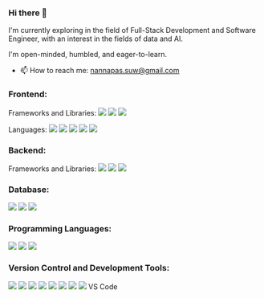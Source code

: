 ### Hi there 👋

I'm currently exploring in the field of Full-Stack Development and Software Engineer, with an interest in the fields of data and AI.

I'm open-minded, humbled, and eager-to-learn.

- 📫 How to reach me: nannapas.suw@gmail.com

### Frontend:
<p>
  Frameworks and Libraries:
  <img src="https://img.shields.io/badge/React-61DAFB?logo=react&logoColor=white&style=flat" />
  <img src="https://img.shields.io/badge/Next.js-000000?logo=nextdotjs&logoColor=white&style=flat" />
  <img src="https://img.shields.io/badge/Auth.js-c031e3?logo=auth0&logoColor=white&style=flat" />
</p>

<p>
  Languages: 
  <img src="https://img.shields.io/badge/Javascript-F7DF1E?logo=Javascript&logoColor=white&style=flat" />
  <img src="https://img.shields.io/badge/Typescript-3178C6?logo=typescript&logoColor=white&style=flat" />
  <img src="https://img.shields.io/badge/html5-E34F26?logo=html5&logoColor=white&style=flat" />
  <img src="https://img.shields.io/badge/css-1572B6?logo=css3&logoColor=white&style=flat" />
  <img src="https://img.shields.io/badge/Tailwind CSS-06B6D4?logo=tailwindcss&logoColor=white&style=flat" />
</p>

### Backend:
<p>
  Frameworks and Libraries:
  <img src="https://img.shields.io/badge/Node.js-5FA04E?logo=Node.js&logoColor=white&style=flat" />
  <img src="https://img.shields.io/badge/Express-000000?logo=Express&logoColor=white&style=flat" />
  <img src="https://img.shields.io/badge/Zod-3E67B1?logo=Zod&logoColor=white&style=flat" />
</p>

### Database:
<p>
  <img src="https://img.shields.io/badge/PostgreSQL-4169E1?logo=postgresql&logoColor=white&style=flat" />
  <img src="https://img.shields.io/badge/Drizzle-C5F74F?logo=drizzle&logoColor=white&style=flat" />
  <img src="https://img.shields.io/badge/MongoDB-47A248?logo=mongodb&logoColor=white&style=flat" />
</p>

### Programming Languages:
<p>
  <img src="https://img.shields.io/badge/Java-f89b24?logo=mocha&logoColor=white&style=flat" />
  <img src="https://img.shields.io/badge/Python-3776AB?logo=python&logoColor=white&style=flat" />
  <img src="https://img.shields.io/badge/Kotlin-7F52FF?logo=kotlin&logoColor=white&style=flat" />
</p>

### Version Control and Development Tools:
<p>
  <img src="https://img.shields.io/badge/git-F05032?logo=git&logoColor=white&style=flat" />
  <img src="https://img.shields.io/badge/github-181717?logo=github&logoColor=white&style=flat" />
  <img src="https://img.shields.io/badge/Postman-FF6C37?logo=postman&logoColor=white&style=flat" />
  <img src="https://img.shields.io/badge/Grafana-F46800?logo=grafana&logoColor=white&style=flat" />
  <img src="https://img.shields.io/badge/PGadmin-396c94?logo=postgresql&logoColor=white&style=flat" />
  <img src="https://img.shields.io/badge/Android Studio-3DDC84?logo=androidstudio&logoColor=white&style=flat" />
  <img src="https://img.shields.io/badge/Figma-AE4DFF?logo=figma&logoColor=white&style=flat" />
  <img src="https://img.shields.io/badge/Eclipse IDE-2C2255?logo=eclipseide&logoColor=white&style=flat" />
   VS Code
</p>

<!--
**nnpx/nnpx** is a ✨ _special_ ✨ repository because its `README.md` (this file) appears on your GitHub profile.

Here are some ideas to get you started:

- 🔭 I’m currently working on ...
- 🌱 I’m currently learning ...
- 👯 I’m looking to collaborate on ...
- 🤔 I’m looking for help with ...
- 💬 Ask me about ...
- 📫 How to reach me: nannapas.suw@gmail.com
- 😄 Pronouns: ...
- ⚡ Fun fact: ...
-->
